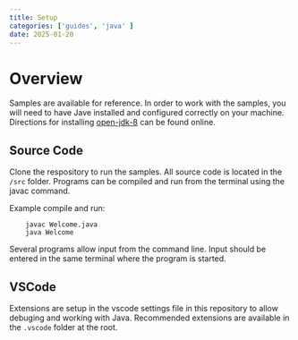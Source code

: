 ```yaml
---
title: Setup
categories: ['guides', 'java' ]
date: 2025-01-20
---
```


# Overview

Samples are available for reference.  In order to work with the samples, you will need to have Jave installed and configured correctly on your machine.  Directions for installing [open-jdk-8](https://openjdk.org/install/) can be found online.

## Source Code

Clone the respository to run the samples. All source code is located in the `/src` folder.
Programs can be compiled and run from the terminal using the javac command.

Example compile and run:

````
    javac Welcome.java
    java Welcome
````

Several programs allow input from the command line.  Input should be entered in the same terminal where the program is started.

## VSCode

Extensions are setup in the vscode settings file in this repository to allow debuging and working with Java.  Recommended extensions are available in the `.vscode` folder at the root.